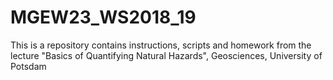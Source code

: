 # MGEW23_WS2018_19
This is a repository contains instructions, scripts and homework from the lecture "Basics of Quantifying Natural Hazards", Geosciences, University of Potsdam
